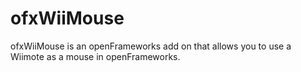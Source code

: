 ofxWiiMouse
===========

ofxWiiMouse is an openFrameworks add on that allows you to use a Wiimote as a mouse in openFrameworks.
